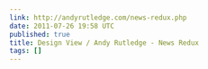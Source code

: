 ```yaml
---
link: http://andyrutledge.com/news-redux.php
date: 2011-07-26 19:58 UTC
published: true
title: Design View / Andy Rutledge - News Redux
tags: []
---
```



